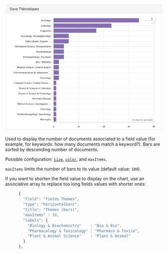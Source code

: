 ![Example of ezVIS Horizontal Bars](img/ezvis_tv_horizontalbars.png)

Used to display the number of documents associated to a field value (for
example, for keywords: how many documents match a keyword?).
Bars are sorted by descending number of documents.

Possible configuration: [`size`](Preferences.md#size), [`color`](Preferences.md#color), and `maxItems`.

`maxItems` limits the number of bars to its value (default value: `100`).

If you want to shorten the field value to display on the chart, use an
associative array to replace too long fields values with shorter ones:

```javascript
      {
        "field": "fields.Themes",
        "type": "horizontalbars",
        "title": "Themes (bars)",
        "maxItems" : 10,
        "labels": {
          "Biology & Biochemistry"    : "Bio & Bio",
          "Pharmacology & Toxicology" : "Pharmaco & Toxico",
          "Plant & Animal Science"    : "Plant & Animal"
        }
      },
```
